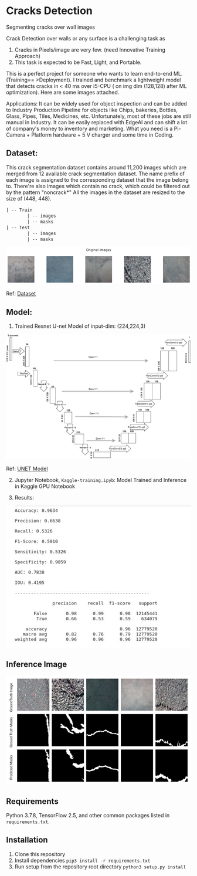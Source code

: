 # Cracks Detection
Segmenting cracks over wall images

Crack Detection over walls or any surface is a challenging task as 
1. Cracks in Pixels/image are very few. (need Innovative Training Approach) 
2. This task is expected to be Fast, Light, and Portable. 

This is a perfect project for someone who wants to learn end-to-end ML.(Training== >Deployment). I trained and benchmark a lightweight model that detects cracks in < 40 ms over i5-CPU ( on img dim (128,128) after ML optimization). Here are some images attached.
 
Applications: It can be widely used for object inspection and can be added to Industry Production Pipeline for objects like Chips, bakeries, Bottles, Glass, Pipes, Tiles, Medicines, etc. Unfortunately, most of these jobs are still manual in Industry. It can be easily replaced with EdgeAI and can shift a lot of company's money to inventory and marketing. What you need is a Pi-Camera + Platform hardware +  5 V charger and some time in Coding.

## Dataset:
This crack segmentation dataset contains around 11,200 images which are merged from 12 available crack segmentation dataset. The name prefix of each image is assigned to the corresponding dataset that the image belong to. There're also images which contain no crack, which could be filtered out by the pattern "noncrack*"
All the images in the dataset are resized to the size of (448, 448).

    | -- Train
            | -- images
            | -- masks
    | -- Test
            | -- images
            | -- masks


![Inference Image](img/sample.png)


Ref: [Dataset](https://github.com/khanhha/crack_segmentation/blob/master/README.md)




## Model:
1. Trained Resnet U-net Model of input-dim: (224,224,3)  

![Resnet U Net Model](img/model.png)

Ref: [UNET Model](https://github.com/matterport/Mask_RCNN)

2. Jupyter Notebook, `Kaggle-training.ipyb`: Model Trained and Inference in Kaggle GPU Notebook

3. Results:

![Result](img/result.jpeg)


## Inference Image
![Inference Image](img/inferenceImage.jpeg)




## Requirements
Python 3.7.8, TensorFlow 2.5, and other common packages listed in `requirements.txt`.


## Installation
1. Clone this repository
2. Install dependencies
   ``` pip3 install -r requirements.txt ```
3. Run setup from the repository root directory
    ``` python3 setup.py install ``` 

